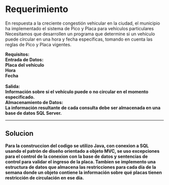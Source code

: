 <h1>Requerimiento</h1>
<p>En respuesta a la creciente congestión vehicular en la ciudad, el municipio ha implementado el sistema de Pico y Placa para vehículos particulares
Necesitamos que desarrollen un programa que determine si un vehículo puede circular en una hora y fecha específicas, tomando en cuenta las reglas de Pico y Placa vigentes.</p>

<b>Requisitos:<b>
<br>
Entrada de Datos: <br>
Placa del vehículo <br>
Hora<br>
Fecha<br><br>
Salida:<br>
Información sobre si el vehículo puede o no circular en el momento especificado.<br>
Almacenamiento de Datos:<br>
La información resultante de cada consulta debe ser almacenada en una base de datos SQL Server.
<hr>
<h2>Solucion</h2>
Para la construccion del codigo se utilizo Java, con conexion a SQL usando el patrón de diseño orientado a objeto MVC, se uso excepciones para el control de la conexion con la base de datos y sentencias de control para validar el ingreso de la placa.
Tambien se implemento una estructura de datos que almacena las restricciones para cada día de la semana donde un objeto contiene la información sobre qué placas tienen restricción de circulación en ese día.
